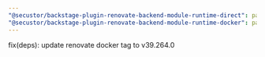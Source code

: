 ```yaml
---
"@secustor/backstage-plugin-renovate-backend-module-runtime-direct": patch
"@secustor/backstage-plugin-renovate-backend-module-runtime-docker": patch
---
```


fix(deps): update renovate docker tag to v39.264.0
